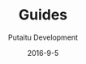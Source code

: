 ---
title: Guides
sections:
    -
        template: richTextSection
        includeGrandchildren: false
        text: "<p>&nbsp;</p>\n\n<h2 id=\"beginner\">Beginner</h2>\n\n<ul>\n\t<li><a href=\"/guides/introduction-to-the-dashboard\">Introduction to the dashboard</a></li>\n\t<li><a href=\"/guides/introduction-to-the-cms\">Introduction to the CMS</a></li>\n\t<li><a href=\"/guides/starting-a-nodejs-site\">Starting a node.js site</a></li>\n\t<li><a href=\"/guides/starting-a-github-pages-site\">Starting a GitHub Pages site</a></li>\n</ul>\n"
    -
        template: richTextSection
        includeGrandchildren: false
        text: "<p>&nbsp;</p>\n\n<h2 id=\"intermediate\">Intermediate</h2>\n\n<ul>\n\t<li><a href=\"/guides/synchronising-projects/\">Synchronising projects</a></li>\n\t<li><a href=\"/guides/email-setup/\">Email setup</a></li>\n\t<li><a href=\"/guides/https-setup/\">HTTPS setup</a></li>\n\t<li><a href=\"/guides/configuring-github-for-oauth-tokens/\">Configuring GitHub for OAuth tokens setup</a></li>\n</ul>\n"
description: 'Learn how to get along with HashBrown'
meta:
    id: bf70856caed6633b734d5b0e7b61a651305571f1
    parentId: ""
    language: en
date: '2016-9-5'
author: 'Putaitu Development'
permalink: /guides/
layout: sectionPage
---